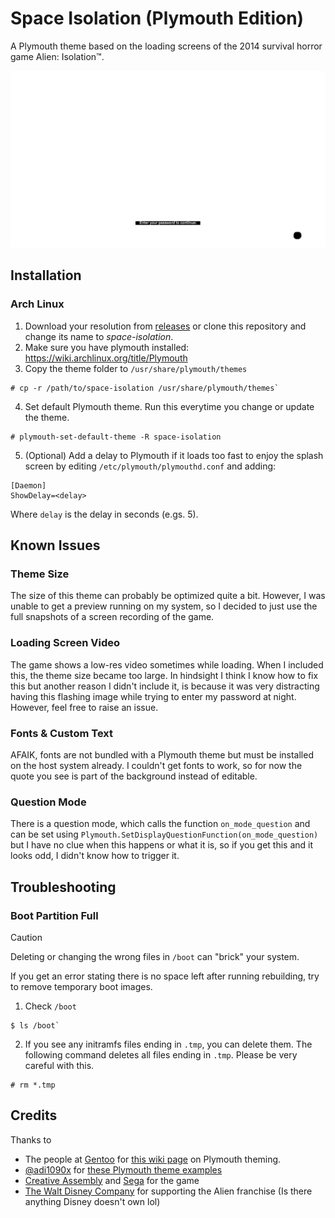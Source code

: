 # Space Isolation (Plymouth Edition)
A Plymouth theme based on the loading screens of the 2014 survival horror game Alien: Isolation™.

![](preview.gif)

## Installation
### Arch Linux
1. Download your resolution from [releases](https://github.com/callmenoodles/space-isolation-plymouth/releases) or clone this repository and change its name to *space-isolation*.
2. Make sure you have plymouth installed: https://wiki.archlinux.org/title/Plymouth
3. Copy the theme folder to `/usr/share/plymouth/themes`
  ```
  # cp -r /path/to/space-isolation /usr/share/plymouth/themes`
  ```
4. Set default Plymouth theme. Run this everytime you change or update the theme.
  ```
  # plymouth-set-default-theme -R space-isolation
  ```
5. (Optional) Add a delay to Plymouth if it loads too fast to enjoy the splash screen by editing `/etc/plymouth/plymouthd.conf` and adding:
  ```
  [Daemon]
  ShowDelay=<delay>
  ```
  Where `delay` is the delay in seconds (e.gs. 5).

## Known Issues
### Theme Size
The size of this theme can probably be optimized quite a bit. However, I was unable to get a preview running on my system, so I decided to just use the full snapshots of a screen recording of the game.

### Loading Screen Video
The game shows a low-res video sometimes while loading. When I included this, the theme size became too large. In hindsight I think I know how to fix this but another reason I didn't include it, is because it was very distracting having this flashing image while trying to enter my password at night. However, feel free to raise an issue.

### Fonts & Custom Text
AFAIK, fonts are not bundled with a Plymouth theme but must be installed on the host system already. I couldn't get fonts to work, so for now the quote you see is part of the background instead of editable.

### Question Mode
There is a question mode, which calls the function `on_mode_question` and can be set using `Plymouth.SetDisplayQuestionFunction(on_mode_question)` but I have no clue when this happens or what it is, so if you get this and it looks odd, I didn't know how to trigger it.

## Troubleshooting
### Boot Partition Full
> [!CAUTION]
> Deleting or changing the wrong files in `/boot` can "brick" your system.

If you get an error stating there is no space left after running rebuilding, try to remove temporary boot images.
1. Check `/boot`
```
$ ls /boot`
```
2. If you see any initramfs files ending in `.tmp`, you can delete them. The following command deletes all files ending in `.tmp`. Please be very careful with this.
```
# rm *.tmp
```

## Credits
Thanks to
- The people at [Gentoo](https://www.gentoo.org/) for [this wiki page](https://wiki.gentoo.org/wiki/User:DerpDays/Plymouth/Theming) on Plymouth theming.
- [@adi1090x](https://github.com/adi1090x) for [these Plymouth theme examples](https://github.com/adi1090x/plymouth-themes)
- [Creative Assembly](https://www.creative-assembly.com/) and [Sega](https://sega.com/) for the game
- [The Walt Disney Company](https://thewaltdisneycompany.com/) for supporting the Alien franchise (Is there anything Disney doesn't own lol)
